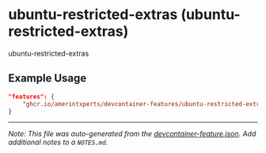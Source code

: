 
# ubuntu-restricted-extras (ubuntu-restricted-extras)

ubuntu-restricted-extras

## Example Usage

```json
"features": {
    "ghcr.io/amerintxperts/devcontainer-features/ubuntu-restricted-extras:0": {}
}
```





---

_Note: This file was auto-generated from the [devcontainer-feature.json](https://github.com/amerintxperts/devcontainer-features/blob/main/src/ubuntu-restricted-extras/devcontainer-feature.json).  Add additional notes to a `NOTES.md`._
